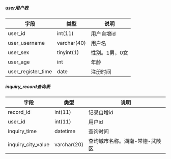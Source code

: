 ##### user用户表

| 字段               | 类型        | 说明           |
| ------------------ | ----------- | -------------- |
| user_id            | int(11)     | 用户自增id     |
| user_username      | varchar(40) | 用户名         |
| user_sex           | tinyint(1)  | 性别。1男，0女 |
| user_age           | int         | 年龄           |
| user_register_time | date        | 注册时间       |

#####  inquiry_record查询表

| 字段               | 类型        | 说明                           |
| ------------------ | ----------- | ------------------------------ |
| record_id          | int(11)     | 记录自增id                     |
| user_id            | int(11)     | 用户id                         |
| inquiry_time       | datetime    | 查询时间                       |
| inquiry_city_value | varchar(20) | 查询城市名称。湖南-常德-武陵区 |